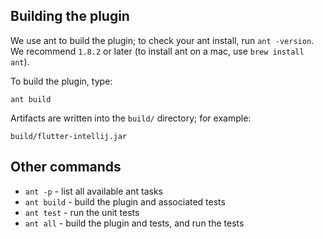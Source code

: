 ## Building the plugin

We use ant to build the plugin; to check your ant install, run `ant -version`. We
recommend `1.8.2` or later (to install ant on a mac, use `brew install ant`).

To build the plugin, type:

```
ant build
```

Artifacts are written into the `build/` directory; for example:

```
build/flutter-intellij.jar
```

## Other commands

- `ant -p` - list all available ant tasks
- `ant build` - build the plugin and associated tests
- `ant test` - run the unit tests
- `ant all` - build the plugin and tests, and run the tests
